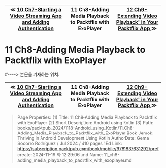 
| ≪ [ 10 Ch7-Starting a Video Streaming App and Adding Authentication ](/books/packtpub_2024/1118-Android_using_Kotlin/10_Ch7-Starting_a_Video_Streaming_App_and_Adding_Authentication) | 11 Ch8-Adding Media Playback to Packtflix with ExoPlayer | [ 12 Ch9-Extending Video Playback' in Your Packtflix App ](/books/packtpub_2024/1118-Android_using_Kotlin/12_Ch9-Extending_Video_Playback_in_Your_Packtflix_App) ≫ |
|:----:|:----:|:----:|

# 11 Ch8-Adding Media Playback to Packtflix with ExoPlayer
#----> 본문을 기재하는 위치.



| ≪ [ 10 Ch7-Starting a Video Streaming App and Adding Authentication ](/books/packtpub_2024/1118-Android_using_Kotlin/10_Ch7-Starting_a_Video_Streaming_App_and_Adding_Authentication) | 11 Ch8-Adding Media Playback to Packtflix with ExoPlayer | [ 12 Ch9-Extending Video Playback' in Your Packtflix App ](/books/packtpub_2024/1118-Android_using_Kotlin/12_Ch9-Extending_Video_Playback_in_Your_Packtflix_App) ≫ |
|:----:|:----:|:----:|

> Page Properties:
> (1) Title: 11 Ch8-Adding Media Playback to Packtflix with ExoPlayer
> (2) Short Description: Android using Kotlin
> (3) Path: books/packtpub_2024/1118-Android_using_Kotlin/11_Ch8-Adding_Media_Playback_to_Packtflix_with_ExoPlayer
> Book Jemok: Thriving in Android Development Using Kotlin
> AuthorDate: Gema Socorro Rodríguez / Jul 2024 / 410 pages 1Ed
> Link: https://subscription.packtpub.com/book/mobile/9781837631292/pref
> create: 2024-11-19 화 12:29:06
> .md Name: 11_ch8-adding_media_playback_to_packtflix_with_exoplayer.md


